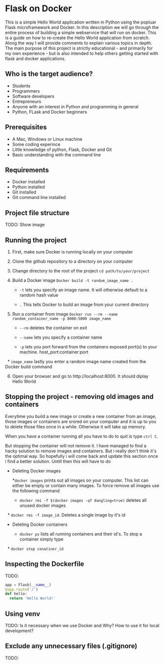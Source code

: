 # Flask on Docker


This is a simple Hello World application written in Python using the popluar Flask microframework and Docker. In this description we will go through the entire process of building a simple webservice that will run on docker. This is a guide on how to re-create the Hello World application from scratch. Along the way I will provide comments to explain various topics in depth. The main purpose of this project is strictly educational - and primarily for my own experience - but is also intended to help others getting started with flask and docker applications. 


## Who is the target audience?

* Students
* Programmers
* Software developers
* Entrepreneurs
* Anyone with an interest in Python and programming in general
* Python, FLask and Docker beginners


## Prerequisites

* A Mac, Windows or Linux machine
* Some coding experince
* Little knowledge of python, Flask, Docker and Git
* Basic understanding with the command line


## Requirements

* Docker installed 
* Python installed
* Git installed
* Git command line installed


## Project file structure

TODO: Show image


## Running the project

1. First, make sure Docker is running locally on your computer

2. Clone the github repository to a directory on your computer

3. Change directory to the root of the project `cd path/to/your/project`

4. Build a Docker image `Docker build -t random_image_name .`

   * `-t` lets you specify an image name. It will otherwise default to a random hash value
   
   * `.` This tells Docker to build an image from your current directory
   
5. Run a container from image `Docker run --rm --name random_container_name -p 8000:5000 image_name`

   * `--rm` deletes the container on exit
   
   * `--name` lets you specify a container name
   
   * `-p` lets you port forward from the containers exposed port(s) to your machine. host_port:container:port
   
   * `image_name` lastly you enter a random image name created from the Docker build command
   
6. Open your browser and go to http://localhost:8000. It should diplay Hello World


## Stopping the project - removing old images and containers

Everytime you build a new image or create a new container from an image, those images or containers are srored on your computer and it is up to you to delete those files once in a while. Otherwise it will take up memory.

When you have a container running all you have to do to quit is type `ctrl C`.

But stopping the container will not remove it. I have managed to find a hacky solution to remove images and containers. But i really don't think it's the optimal way. So hopefully i will come back and update this section once i find a better solution. Untill then this will have to do

   
   * Deleting Docker images

      *`docker images` prints out all images on your computer. This list can either be empty or contain many images. To force       remove all images use the following command
      
      * `docker rmi -f $(docker images -qf dangling=true)` deletes all unused docker images

      * `docker rmi -f image_id`. Deletes a single image by it's id
   
   
   * Deleting Docker containers

      * `docker ps` lists all running containers and their id's. To stop a container simply type

      * `docker stop conatiner_id`


## Inspecting the Dockerfile

TODO:

```python
app = Flask(__name__)
@app.route('/')
def hello:
  return 'Hello World!'
```


## Using venv

TODO: Is it necessary when we use Docker and Why? How to use it for local development?


## Exclude any unnecessary files (.gitignore)

TODO: 
